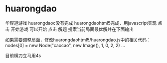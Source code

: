 # huarongdao
华容道游戏
huarongdaoc没有完成
huarongdaohtml5完成，用javascript实现
点击 开始游戏 可以开始
点击 解题 搜索当前局面最优解并在下面输出

如果需要调整局面，修改huarongdaohtml5/huarongdao.js中的相关代码：
nodes[0] = new Node("caocao", new Image(), 1, 0, 2, 2)
...

目前横刀立马用4s
